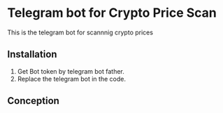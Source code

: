 # Telegram bot for Crypto Price Scan

This is the telegram bot for scannnig crypto prices

## Installation

1. Get Bot token by telegram bot father.
2. Replace the telegram bot in the code.

## Conception

